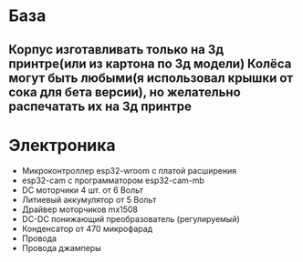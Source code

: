 # База
Корпус изготавливать только на 3д принтре(или из картона по 3д модели)
Колёса могут быть любыми(я использовал крышки от сока для бета версии), но желательно распечатать их на 3д принтре
---
# Электроника
- Микроконтроллер esp32-wroom с платой расширения
- esp32-cam с программатором esp32-cam-mb
- DC моторчики 4 шт. от 6 Вольт
- Литиевый аккумулятор от 5 Вольт
- Драйвер моторчиков mx1508
- DC-DC понижающий преобразователь (регулируемый)
- Конденсатор от 470 микрофарад
- Провода
- Провода джамперы
